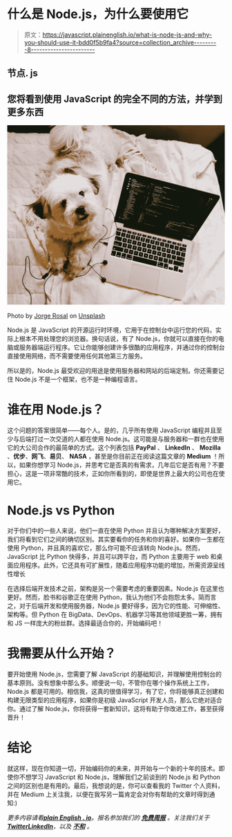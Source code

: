 # 什么是 Node.js，为什么要使用它

> 原文：<https://javascript.plainenglish.io/what-is-node-js-and-why-you-should-use-it-bdd0f5b9fa4?source=collection_archive---------8----------------------->

## 节点. js

## 您将看到使用 JavaScript 的完全不同的方法，并学到更多东西

![](img/677bf96c2a894c9c13d1ecf69c621cc9.png)

Photo by [Jorge Rosal](https://unsplash.com/@yortrosal?utm_source=unsplash&utm_medium=referral&utm_content=creditCopyText) on [Unsplash](https://unsplash.com/s/photos/node.js?utm_source=unsplash&utm_medium=referral&utm_content=creditCopyText)

Node.js 是 JavaScript 的开源运行时环境，它用于在控制台中运行您的代码，实际上根本不用处理您的浏览器。换句话说，有了 Node.js，你就可以直接在你的电脑或服务器端运行程序。它让你能够创建许多很酷的应用程序，并通过你的控制台直接使用网络，而不需要使用任何其他第三方服务。

所以是的，Node.js 最受欢迎的用途是使用服务器和网站的后端定制。你还需要记住 Node.js 不是一个框架，也不是一种编程语言。

# 谁在用 Node.js？

这个问题的答案很简单——每个人。是的，几乎所有使用 JavaScript 编程并且至少与后端打过一次交道的人都在使用 Node.js。这可能是与服务器和一群也在使用它的大公司合作的最简单的方式。这个列表包括 **PayPal** 、 **LinkedIn** 、 **Mozilla** 、**优步**、**网飞**、**易贝**、 **NASA** ，甚至是你目前正在阅读这篇文章的 **Medium** ！所以，如果你想学习 Node.js，并思考它是否真的有需求，几年后它是否有用？不要担心，这是一项非常酷的技术，正如你所看到的，即使是世界上最大的公司也在使用它。

# Node.js vs Python

对于你们中的一些人来说，他们一直在使用 Python 并且认为哪种解决方案更好，我们将看到它们之间的确切区别。其实要看你的任务和你的喜好。如果你一生都在使用 Python，并且真的喜欢它，那么你可能不应该转向 Node.js。然而，JavaScript 比 Python 快得多，并且可以跨平台，而 Python 主要用于 web 和桌面应用程序。此外，它还具有可扩展性，随着应用程序功能的增加，所需资源呈线性增长

在选择后端开发技术之前，架构是另一个需要考虑的重要因素。Node.js 在这里也更好。然而，脸书和谷歌正在使用 Python，我认为他们不会抱怨太多。简而言之，对于后端开发和使用服务器，Node.js 要好得多，因为它的性能、可伸缩性、架构等。但 Python 在 BigData、DevOps、机器学习等其他领域更胜一筹，拥有和 JS 一样庞大的粉丝群。选择最适合你的，开始编码吧！

# 我需要从什么开始？

要开始使用 Node.js，您需要了解 JavaScript 的基础知识，并理解使用控制台的基本原则。没有想象中那么多。顺便说一句，不管你在哪个操作系统上工作，Node.js 都是可用的。相信我，这真的很值得学习，有了它，你将能够真正创建和构建无限类型的应用程序，如果你是初级 JavaScript 开发人员，那么它绝对适合你。通过了解 Node.js，你将获得一套新知识，这将有助于你改进工作，甚至获得晋升！

# 结论

就这样，现在你知道一切，开始编码你的未来，并开始与一个新的十年的技术。即使你不想学习 JavaScript 和 Node.js，理解我们之前谈到的 Node.js 和 Python 之间的区别也是有用的。最后，我想说的是，你可以查看我的 Twitter 个人资料，并在 Medium 上关注我，以便在我写另一篇肯定会对你有帮助的文章时得到通知:)

*更多内容请看*[***plain English . io***](https://plainenglish.io/)*。报名参加我们的* [***免费周报***](http://newsletter.plainenglish.io/) *。关注我们关于*[***Twitter***](https://twitter.com/inPlainEngHQ)[***LinkedIn***](https://www.linkedin.com/company/inplainenglish/)*，以及* [***不和***](https://discord.gg/GtDtUAvyhW) *。*